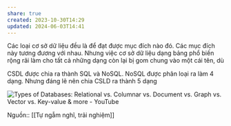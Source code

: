 ```yaml
---
share: true
created: 2023-10-30T14:29
updated: 2024-06-03T14:41
---
```

Các loại cơ sở dữ liệu đều là để đạt được mục đích nào đó. Các mục đích này tương đương với nhau. Nhưng việc cơ sở dữ liệu dạng bảng phổ biến rộng rãi làm cho tất cả những dạng còn lại bị gom chung vào một cái tên, dù 

CSDL được chia ra thành SQL và NoSQL. NoSQL được phân loại ra làm 4 dạng. Nhưng đáng lẽ nên chia CSLD ra thành 5 dạng

![Types of Databases: Relational vs. Columnar vs. Document vs. Graph vs. Vector vs. Key-value & more - YouTube](https://youtu.be/VfcRxtBKI54?si=dyhbK0LauGzxvGcW)

Nguồn:: [[Tự ngẫm nghĩ, trải nghiệm]]